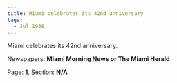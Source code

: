 ```yaml
---  
title: Miami celebrates its 42nd anniversary  
tags:  
  - Jul 1938  
---  
```

  
Miami celebrates its 42nd anniversary.  
  
Newspapers: **Miami Morning News or The Miami Herald**  
  
Page: **1**, Section: **N/A** 
